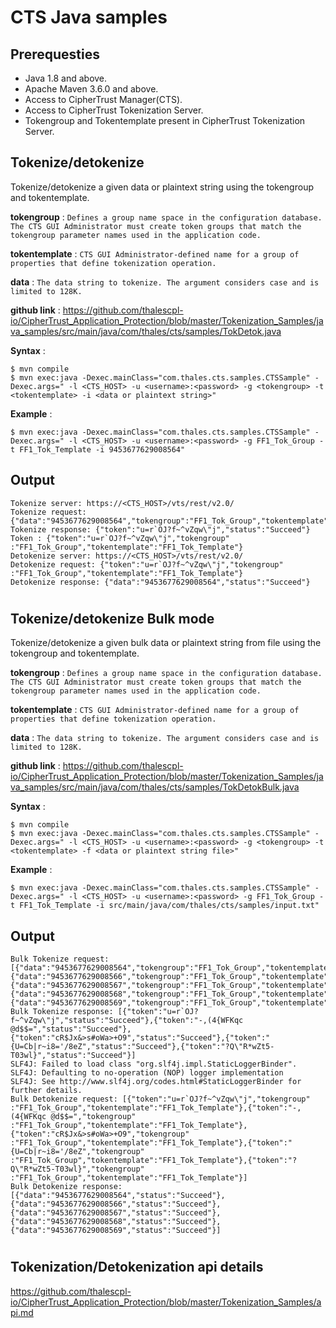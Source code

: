 # CTS Java samples

## Prerequesties

- Java 1.8 and above.
- Apache Maven 3.6.0 and above.
- Access to CipherTrust Manager(CTS).
- Access to CipherTrust Tokenization Server.
- Tokengroup and Tokentemplate present in CipherTrust Tokenization Server.

## Tokenize/detokenize

Tokenize/detokenize a given data or plaintext string using the tokengroup and tokentemplate.

**tokengroup** : `Defines a group name space in the configuration database. The CTS GUI Administrator must create token groups that match the tokengroup parameter names used in the application code.`

**tokentemplate** : `CTS GUI Administrator-defined name for a group of properties that define tokenization operation.`

**data** : `The data string to tokenize. The argument considers case and is limited to 128K.`

**github link** : https://github.com/thalescpl-io/CipherTrust_Application_Protection/blob/master/Tokenization_Samples/java_samples/src/main/java/com/thales/cts/samples/TokDetok.java

**Syntax** :

```
$ mvn compile
$ mvn exec:java -Dexec.mainClass="com.thales.cts.samples.CTSSample" -Dexec.args=" -l <CTS_HOST> -u <username>:<password> -g <tokengroup> -t <tokentemplate> -i <data or plaintext string>"
```

**Example** :

```
$ mvn exec:java -Dexec.mainClass="com.thales.cts.samples.CTSSample" -Dexec.args=" -l <CTS_HOST> -u <username>:<password> -g FF1_Tok_Group -t FF1_Tok_Template -i 9453677629008564"
```

## Output

```
Tokenize server: https://<CTS_HOST>/vts/rest/v2.0/
Tokenize request: {"data":"9453677629008564","tokengroup":"FF1_Tok_Group","tokentemplate":"FF1_Tok_Template"}
Tokenize response: {"token":"u=r`OJ?f~^vZqw\"j","status":"Succeed"}
Token : {"token":"u=r`OJ?f~^vZqw\"j","tokengroup" :"FF1_Tok_Group","tokentemplate":"FF1_Tok_Template"}
Detokenize server: https://<CTS_HOST>/vts/rest/v2.0/
Detokenize request: {"token":"u=r`OJ?f~^vZqw\"j","tokengroup" :"FF1_Tok_Group","tokentemplate":"FF1_Tok_Template"}
Detokenize response: {"data":"9453677629008564","status":"Succeed"}
```

#

## Tokenize/detokenize Bulk mode

Tokenize/detokenize a given bulk data or plaintext string from file using the tokengroup and tokentemplate.

**tokengroup** : `Defines a group name space in the configuration database. The CTS GUI Administrator must create token groups that match the tokengroup parameter names used in the application code.`

**tokentemplate** : `CTS GUI Administrator-defined name for a group of properties that define tokenization operation.`

**data** : `The data string to tokenize. The argument considers case and is limited to 128K.`

**github link** : https://github.com/thalescpl-io/CipherTrust_Application_Protection/blob/master/Tokenization_Samples/java_samples/src/main/java/com/thales/cts/samples/TokDetokBulk.java

**Syntax** :

```
$ mvn compile
$ mvn exec:java -Dexec.mainClass="com.thales.cts.samples.CTSSample" -Dexec.args=" -l <CTS_HOST> -u <username>:<password> -g <tokengroup> -t <tokentemplate> -f <data or plaintext string file>"
```

**Example** :

```
$ mvn exec:java -Dexec.mainClass="com.thales.cts.samples.CTSSample" -Dexec.args=" -l <CTS_HOST> -u <username>:<password> -g FF1_Tok_Group -t FF1_Tok_Template -i src/main/java/com/thales/cts/samples/input.txt"
```

## Output

```
Bulk Tokenize request: [{"data":"9453677629008564","tokengroup":"FF1_Tok_Group","tokentemplate":"FF1_Tok_Template"},{"data":"9453677629008566","tokengroup":"FF1_Tok_Group","tokentemplate":"FF1_Tok_Template"},{"data":"9453677629008567","tokengroup":"FF1_Tok_Group","tokentemplate":"FF1_Tok_Template"},{"data":"9453677629008568","tokengroup":"FF1_Tok_Group","tokentemplate":"FF1_Tok_Template"},{"data":"9453677629008569","tokengroup":"FF1_Tok_Group","tokentemplate":"FF1_Tok_Template"}]
Bulk Tokenize response: [{"token":"u=r`OJ?f~^vZqw\"j","status":"Succeed"},{"token":"-,(4{WFKqc @d$$=","status":"Succeed"},{"token":"cR$Jx&>s#oWa>+O9","status":"Succeed"},{"token":"{U=Cb|r~i8='/8eZ","status":"Succeed"},{"token":"?Q\"R*wZt5-T03wl}","status":"Succeed"}]
SLF4J: Failed to load class "org.slf4j.impl.StaticLoggerBinder".
SLF4J: Defaulting to no-operation (NOP) logger implementation
SLF4J: See http://www.slf4j.org/codes.html#StaticLoggerBinder for further details.
Bulk Detokenize request: [{"token":"u=r`OJ?f~^vZqw\"j","tokengroup" :"FF1_Tok_Group","tokentemplate":"FF1_Tok_Template"},{"token":"-,(4{WFKqc @d$$=","tokengroup" :"FF1_Tok_Group","tokentemplate":"FF1_Tok_Template"},{"token":"cR$Jx&>s#oWa>+O9","tokengroup" :"FF1_Tok_Group","tokentemplate":"FF1_Tok_Template"},{"token":"{U=Cb|r~i8='/8eZ","tokengroup" :"FF1_Tok_Group","tokentemplate":"FF1_Tok_Template"},{"token":"?Q\"R*wZt5-T03wl}","tokengroup" :"FF1_Tok_Group","tokentemplate":"FF1_Tok_Template"}]
Bulk Detokenize response: [{"data":"9453677629008564","status":"Succeed"},{"data":"9453677629008566","status":"Succeed"},{"data":"9453677629008567","status":"Succeed"},{"data":"9453677629008568","status":"Succeed"},{"data":"9453677629008569","status":"Succeed"}]
```

#

## Tokenization/Detokenization api details

https://github.com/thalescpl-io/CipherTrust_Application_Protection/blob/master/Tokenization_Samples/api.md
